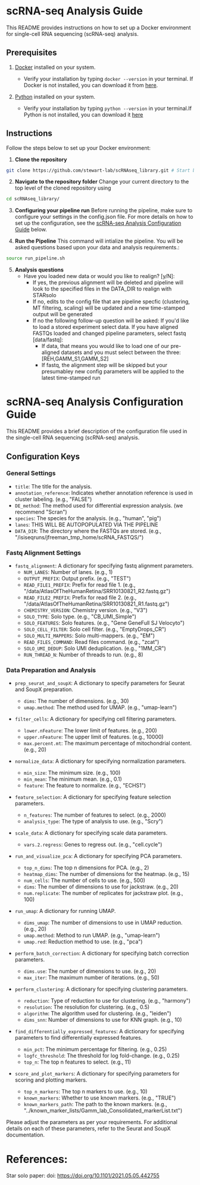 # scRNA-seq Analysis Guide

This README provides instructions on how to set up a Docker environment for single-cell RNA sequencing (scRNA-seq) analysis.

## Prerequisites

1. [Docker](https://www.docker.com/products/docker-desktop) installed on your system.
   - Verify your installation by typing `docker --version` in your terminal. If Docker is not installed, you can download it from [here](https://www.docker.com/products/docker-desktop).
   
2. [Python](https://docs.python.org/3/using/index.html) installed on your system.
   - Verify your installation by typing `python --version` in your terminal.If Python is not installed, you can download it [here](https://docs.python.org/3/using/index.html)


## Instructions

Follow the steps below to set up your Docker environment:

1. **Clone the repository**

```bash
git clone https://github.com/stewart-lab/scRNAseq_library.git # Start by cloning the repository
```

2. **Navigate to the repository folder**
Change your current directory to the top level of the cloned repository using

```bash
cd scRNAseq_library/
```
3. **Configuring your pipeline run**
Before running the pipeline, make sure to configure your settings in the config.json file. For more details on how to set up the configuration, see the [scRNA-seq Analysis Configuration Guide](#scrna-seq-analysis-configuration-guide) below.


4. **Run the Pipeline**
This command will intialize the pipeline. You will be asked questions based upon your data and analysis requirements.:

```bash
source run_pipeline.sh 
```
5. **Analysis questions**
   - Have you loaded new data or would you like to realign? [y/N]:
     - If yes, the previous alignment will be deleted and pipeline will look to the specified files in the DATA_DIR to realign with STARsolo
     - If no, edits to the config file that are pipeline specfic (clustering, MT filtering, scaling) will be updated and a new time-stamped output will be generated
     - If no the following follow-up question will be asked: If you'd like to load a stored experiment select data. If you have aligned FASTQs loaded and changed pipeline parameters, select fastq [data/fastq]:
          - If data, that means you would like to load one of our pre-aligned datasets and you must select between the three: [REH,GAMM_S1,GAMM_S2]
          - If fastq, the alignment step will be skipped but your presumabley new config parameters will be applied to the latest time-stamped run 
    
    
   

# scRNA-seq Analysis Configuration Guide

This README provides a brief description of the configuration file used in the single-cell RNA sequencing (scRNA-seq) analysis.

## Configuration Keys

### General Settings

- `title`: The title for the analysis.
- `annotation_reference`: Indicates whether annotation reference is used in cluster labeling. (e.g., "FALSE")
- `DE_method`: The method used for differential expression analysis. (we recommend "Scran")
- `species`: The species for the analysis. (e.g., "human", "pig")
- `lanes`: THIS WILL BE AUTOPOPULATED VIA THE PIPELINE
- `DATA_DIR`: The directory where the FASTQs are stored. (e.g., "/isiseqruns/jfreeman_tmp_home/scRNA_FASTQS/")

### Fastq Alignment Settings

- `fastq_alignment`: A dictionary for specifying fastq alignment parameters.
  - `NUM_LANES`: Number of lanes. (e.g., 1)
  - `OUTPUT_PREFIX`: Output prefix. (e.g., "TEST")
  - `READ_FILE1_PREFIX`: Prefix for read file 1. (e.g., "/data/AtlasOfTheHumanRetina/SRR10130821_R2.fastq.gz")
  - `READ_FILE2_PREFIX`: Prefix for read file 2. (e.g., "/data/AtlasOfTheHumanRetina/SRR10130821_R1.fastq.gz")
  - `CHEMISTRY_VERSION`: Chemistry version. (e.g., "V3")
  - `SOLO_TYPE`: Solo type. (e.g., "CB_UMI_Simple")
  - `SOLO_FEATURES`: Solo features. (e.g., "Gene GeneFull SJ Velocyto")
  - `SOLO_CELL_FILTER`: Solo cell filter. (e.g., "EmptyDrops_CR")
  - `SOLO_MULTI_MAPPERS`: Solo multi-mappers. (e.g., "EM")
  - `READ_FILES_COMMAND`: Read files command. (e.g., "zcat")
  - `SOLO_UMI_DEDUP`: Solo UMI deduplication. (e.g., "1MM_CR")
  - `RUN_THREAD_N`: Number of threads to run. (e.g., 8)

### Data Preparation and Analysis

- `prep_seurat_and_soupX`: A dictionary to specify parameters for Seurat and SoupX preparation.
  - `dims`: The number of dimensions. (e.g., 30)
  - `umap.method`: The method used for UMAP. (e.g., "umap-learn")

- `filter_cells`: A dictionary for specifying cell filtering parameters.
  - `lower.nFeature`: The lower limit of features. (e.g., 200)
  - `upper.nFeature`: The upper limit of features. (e.g., 10000)
  - `max.percent.mt`: The maximum percentage of mitochondrial content. (e.g., 20)

- `normalize_data`: A dictionary for specifying normalization parameters.
  - `min_size`: The minimum size. (e.g., 100)
  - `min_mean`: The minimum mean. (e.g., 0.1)
  - `feature`: The feature to normalize. (e.g., "ECHS1")

- `feature_selection`: A dictionary for specifying feature selection parameters.
  - `n_features`: The number of features to select. (e.g., 2000)
  - `analysis_type`: The type of analysis to use. (e.g., "Scry")

- `scale_data`: A dictionary for specifying scale data parameters.
  - `vars.2.regress`: Genes to regress out. (e.g., "cell.cycle")

- `run_and_visualize_pca`: A dictionary for specifying PCA parameters.
  - `top_n_dims`: The top n dimensions for PCA. (e.g., 2)
  - `heatmap_dims`: The number of dimensions for the heatmap. (e.g., 15)
  - `num_cells`: The number of cells to use. (e.g., 500)
  - `dims`: The number of dimensions to use for jackstraw. (e.g., 20)
  - `num.replicate`: The number of replicates for jackstraw plot. (e.g., 100)

- `run_umap`: A dictionary for running UMAP.
  - `dims_umap`: The number of dimensions to use in UMAP reduction. (e.g., 20)
  - `umap.method`: Method to run UMAP. (e.g., "umap-learn")
  - `umap.red`: Reduction method to use. (e.g., "pca")

- `perform_batch_correction`: A dictionary for specifying batch correction parameters.
  - `dims.use`: The number of dimensions to use. (e.g., 20)
  - `max_iter`: The maximum number of iterations. (e.g., 50)

- `perform_clustering`: A dictionary for specifying clustering parameters.
  - `reduction`: Type of reduction to use for clustering. (e.g., "harmony")
  - `resolution`: The resolution for clustering. (e.g., 0.5)
  - `algorithm`: The algorithm used for clustering. (e.g., "leiden")
  - `dims_snn`: Number of dimensions to use for KNN graph. (e.g., 10)

- `find_differentially_expressed_features`: A dictionary for specifying parameters to find differentially expressed features.
  - `min_pct`: The minimum percentage for filtering. (e.g., 0.25)
  - `logfc_threshold`: The threshold for log fold-change. (e.g., 0.25)
  - `top_n`: The top n features to select. (e.g., 11)

- `score_and_plot_markers`: A dictionary for specifying parameters for scoring and plotting markers.
  - `top_n_markers`: The top n markers to use. (e.g., 10)
  - `known_markers`: Whether to use known markers. (e.g., "TRUE")
  - `known_markers_path`: The path to the known markers. (e.g., "../known_marker_lists/Gamm_lab_Consolidated_markerList.txt")

Please adjust the parameters as per your requirements. For additional details on each of these parameters, refer to the Seurat and SoupX documentation.


# References: 

Star solo paper: doi: https://doi.org/10.1101/2021.05.05.442755
